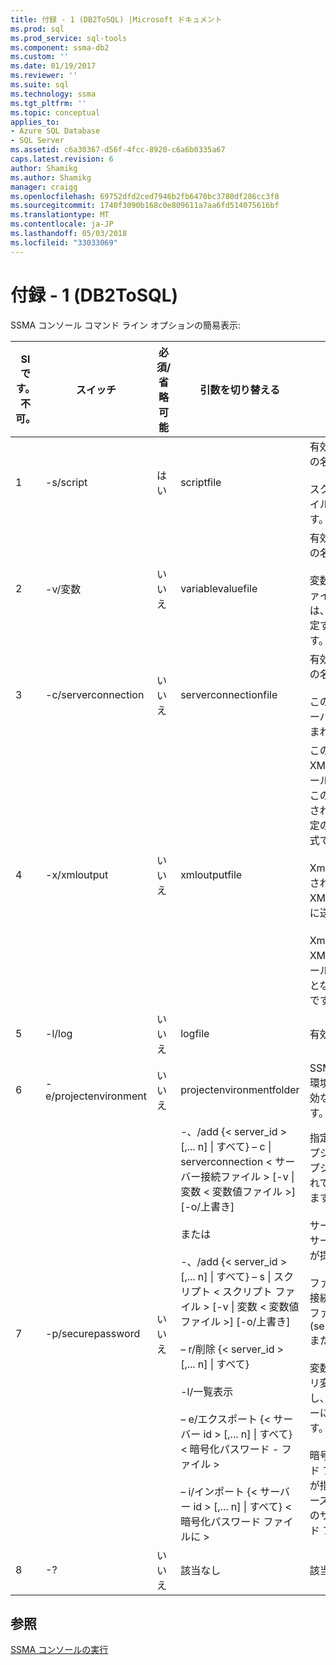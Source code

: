 ```yaml
---
title: 付録 - 1 (DB2ToSQL) |Microsoft ドキュメント
ms.prod: sql
ms.prod_service: sql-tools
ms.component: ssma-db2
ms.custom: ''
ms.date: 01/19/2017
ms.reviewer: ''
ms.suite: sql
ms.technology: ssma
ms.tgt_pltfrm: ''
ms.topic: conceptual
applies_to:
- Azure SQL Database
- SQL Server
ms.assetid: c6a30367-d56f-4fcc-8920-c6a6b0335a67
caps.latest.revision: 6
author: Shamikg
ms.author: Shamikg
manager: craigg
ms.openlocfilehash: 69752dfd2ced7946b2fb6470bc3780df286cc3f8
ms.sourcegitcommit: 1740f3090b168c0e809611a7aa6fd514075616bf
ms.translationtype: MT
ms.contentlocale: ja-JP
ms.lasthandoff: 05/03/2018
ms.locfileid: "33033069"
---
```

# <a name="appendix---1-db2tosql"></a>付録 - 1 (DB2ToSQL)
SSMA コンソール コマンド ライン オプションの簡易表示:  
  
|Sl です。 不可。|スイッチ|必須/省略可能|引数を切り替える|指定できる値|  
|-----------|----------|-------------|-------------------|--------------------|  
|1|-s/script|はい|scriptfile|有効な XML ファイルの名前。<br /><br />スクリプトの定義ファイルのコンソールです。|  
|2|-v/変数|いいえ|variablevaluefile|有効な XML ファイルの名前。<br /><br />変数をスクリプト ファイルで使用する場合は、このファイルを指定する必要があります。|  
|3|-c/serverconnection|いいえ|serverconnectionfile|有効な XML ファイルの名前。<br /><br />このファイルには、サーバーの接続情報が含まれています。|  
|4|-x/xmloutput|いいえ|xmloutputfile|このオプションでは、XML 形式でのコンソール出力を示します。 このオプションが指定されていない場合、既定の出力はテキスト形式です。<br /><br />Xmloutputfile が指定されていない場合、XML 出力は STDOUT に送られます。<br /><br />Xmloutputfile は、XML 形式で、コンソール出力の書き込み先となるファイルの名前です。|  
|5|-l/log|いいえ|logfile|有効なファイル名。|  
|6|-e/projectenvironment|いいえ|projectenvironmentfolder|SSMA プロジェクト環境ファイルを含む有効なフォルダー名です。|  
|7|-p/securepassword|いいえ|-、/add {< server_id > [,... n] &#124; すべて} – c &#124; serverconnection < サーバー接続ファイル > [-v &#124; 変数 < 変数値ファイル >] [-o/上書き]<br /><br />または<br /><br />-、/add {< server_id > [,... n] &#124; すべて} – s &#124; スクリプト < スクリプト ファイル > [-v &#124; 変数 < 変数値ファイル >] [-o/上書き]<br /><br />– r/削除 {< server_id > [,... n] &#124; すべて}<br /><br />-l/一覧表示<br /><br />– e/エクスポート {< サーバー id > [,... n] &#124; すべて} < 暗号化パスワード - ファイル ><br /><br />– i/インポート {< サーバー id > [,... n] &#124; すべて} < 暗号化パスワード ファイルに >|指定した場合、このオプションをその他のオプションと組み合わされていない必要があります。<br /><br />サーバー id: {string} サーバーの一意の ID が提供されます。<br /><br />ファイル サーバーに接続: サーバーの定義ファイル (serverconnectionfile または scriptfile)。<br /><br />変数値ファイル: クエリ変数の定義ファイルし、ファイル サーバーに接続で使用します。<br /><br />暗号化されたパスワード ファイル: ユーザーが指定したパス フレーズを使用して暗号化のサーバーのパスワード ファイルです。|  
|8|-?|いいえ|該当なし|該当なし|  
  
## <a name="see-also"></a>参照  
[SSMA コンソールの実行](http://msdn.microsoft.com/en-us/ce63f633-067d-4f04-b8e9-e1abd7ec740b)  
  
